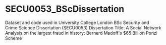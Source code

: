 # SECU0053_BScDissertation
Dataset and code used in University College London BSc Security and Crime Science Dissertation (SECU0053)
Dissertation Title: A Social Network Analysis on the largest fraud in history: Bernard Madoff's $65 Billion Ponzi Scheme
